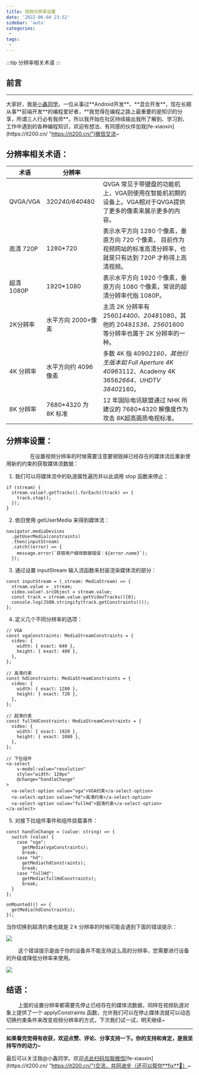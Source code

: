 ```yaml
---
title: 视频分辨率设置
date: '2022-06-04 23:52'
sidebar: 'auto'
categories:
 - 
tags:
 - 
---
```


:::tip
分辨率相关术语
:::

<!-- more -->

## 前言
------

大家好，我是[小鑫同学](https://it200.cn/ "https://it200.cn/")。一位从事过**Android开发**、**混合开发**，现在长期从事**前端开发**的编程爱好者，**我觉得在编程之路上最重要的是知识的分享，所谓三人行必有我师**。所以我开始在社区持续输出我所了解到、学习到、工作中遇到的各种编程知识，欢迎有想法、有同感的伙伴加我[fe-xiaoxin](https://it200.cn/ "https://it200.cn/")微信交流~

## 分辨率相关术语：

| 术语       | 分辨率                |                                                                                                |
| -------- | ------------------ | ---------------------------------------------------------------------------------------------- |
| QVGA/VGA | 320*240/640*480  | QVGA 常见于带键盘的功能机上，VGA则使用在智能机初期的设备上。VGA相对于QVGA提供了更多的像素来展示更多的内容。                                  |
| 高清 720P  | 1280*720          | 表示水平方向 1280 个像素，垂直方向 720 个像素， 目前作为视频网站的标准高清分辨率，也就是只有达到 720P 才称得上高清视频。                          |
| 超清 1080P | 1920*1080         | 表示水平方向 1920 个像素，垂直方向 1080 个像素，常说的超清分辨率代指 1080P。                                                |
| 2K分辨率    | 水平方向 2000+像素       | 主流 2K 分辨率有 2560*14400、2048*1080，其他的 2048*1536、2560*1600 等分辨率也属于 2K 分辨率的一种。                 |
| 4K 分辨率   | 水平方向约 4096 像素      | 多数 4K 指 4090*2160，其他衍生版本如 Full Aperture 4K 4096*3112、Academy 4K 3656*2664、UHDTV 3840*2160。 |
| 8K 分辨率   | 7680*4320 为 8K 标准 | 12 年国际电讯联盟通过 NHK 所建议的 7680*4320 解像度作为攻击 8K超高画质电视标准。                                           |

## 分辨率设置：

&ensp;&ensp;&ensp;&ensp; &ensp;&ensp;&ensp;&ensp; 在设置视频分辨率的时候需要注意要销毁掉已经存在的媒体流后重新使用新的约束的获取媒体流数据：

1.  我们可以将媒体流中的轨道属性遍历并以此调用 stop 函数来停止：

```
if (stream) {
  stream.value?.getTracks().forEach((track) => {
    track.stop();
  });
}
```

2.  依旧使用 getUserMedia 来得到媒体流：

```
navigator.mediaDevices
  .getUserMedia(constraints)
  .then(inputStream)
  .catch((error) => {
    message.error(`获取用户媒体数据错误：${error.name}`);
  });
```

3.  通过设置 inputStream 输入流函数来封装渲染媒体流的部分：

```
const inputStream = (_stream: MediaStream) => {
  stream.value = _stream;
  video.value!.srcObject = stream.value;
  const track = stream.value.getVideoTracks()[0];
  console.log(JSON.stringify(track.getConstraints()));
};
```

4.  定义几个不同分辨率的选项：

```
// VGA
const vgaConstraints: MediaStreamConstraints = {
  video: {
    width: { exact: 640 },
    height: { exact: 480 },
  },
};

// 高清约束
const hdConstraints: MediaStreamConstraints = {
  video: {
    width: { exact: 1280 },
    height: { exact: 720 },
  },
};

// 超清约束
const fullHdConstraints: MediaStreamConstraints = {
  video: {
    width: { exact: 1920 },
    height: { exact: 1080 },
  },
};

// 下拉组件
<a-select
    v-model:value="resolution"
    style="width: 120px"
    @change="handleChange"
>
  <a-select-option value="vga">VGA约束</a-select-option>
  <a-select-option value="hd">高清约束</a-select-option>
  <a-select-option value="fullHd">超清约束</a-select-option>
</a-select>
```

5.  对接下拉组件事件和组件挂载事件：

```
const handleChange = (value: string) => {
  switch (value) {
    case "vga":
      getMedia(vgaConstraints);
      break;
    case "hd":
      getMedia(hdConstraints);
      break;
    case "fullHd":
      getMedia(fullHdConstraints);
      break;
  }
};

onMounted(() => {
  getMedia(hdConstraints);
});
```

当你切换到超清约束也就是 2 k 分辨率的时候可能会遇到下面的错误提示：

![](https://p3-juejin.byteimg.com/tos-cn-i-k3u1fbpfcp/d54e8a4ea8004da398d79fee4fa0cc8d~tplv-k3u1fbpfcp-zoom-1.image)

&ensp;&ensp;&ensp;&ensp; 这个错误提示是由于你的设备并不能支持这么高的分辨率，您需要进行设备的升级或降低分辨率来使用。

![](https://p3-juejin.byteimg.com/tos-cn-i-k3u1fbpfcp/fb380be0e51049148039613e24e8b921~tplv-k3u1fbpfcp-zoom-1.image)

## 结语：

&ensp;&ensp;&ensp;&ensp; 上面的设置分辨率都需要先停止已经存在的媒体流数据，同样在视频轨道对象上提供了一个 applyConstraints 函数，允许我们可以在停止媒体流就可以动态切换约束条件来改变视频分辨率的方式，下次我们试一试，明天继续~

* * *

**如果看完觉得有收获，欢迎点赞、评论、分享支持一下。你的支持和肯定，是我坚持写作的动力~**

最后可以关注我@小鑫同学。欢迎[点此扫码加我微信](https://it200.cn/ "https://it200.cn/")[fe-xiaoxin](https://it200.cn/ "https://it200.cn/")交流，共同进步（还可以帮你**fix**🐛）~